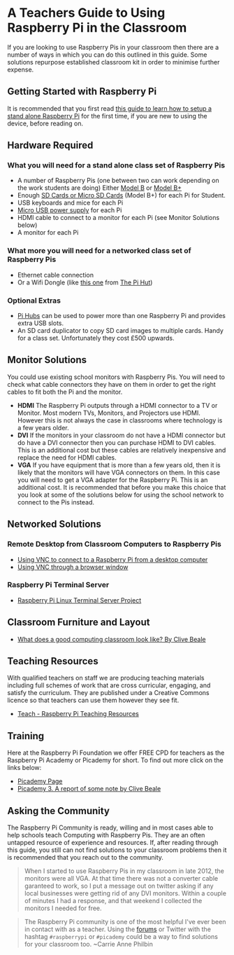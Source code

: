 # A Teachers Guide to Using Raspberry Pi in the Classroom

If you are looking to use Raspberry Pis in your classroom then there are a number of ways in which you can do this outlined in this guide. Some solutions repurpose established classroom kit in order to minimise further expense.

## Getting Started with Raspberry Pi
It is recommended that you first read [this guide to learn how to setup a stand alone Raspberry Pi](/setup/getting-started-guide.md) for the first time, if you are new to using the device, before reading on.

## Hardware Required

### What you will need for a stand alone class set of Raspberry Pis
- A number of Raspberry Pis (one between two can work depending on the work students are doing) Either [Model B](http://www.raspberrypi.org/product/model-b/) or [Model B+](http://www.raspberrypi.org/product/model-b-plus/)
- Enough [SD Cards or Micro SD Cards](http://swag.raspberrypi.org/collections/frontpage/products/noobs-8gb-sd-card) (Model B+) for each Pi for Student. 
- USB keyboards and mice for each Pi
- [Micro USB power supply](http://swag.raspberrypi.org/collections/pi-kits/products/raspberry-pi-universal-power-supply) for each Pi
- HDMI cable to connect to a monitor for each Pi (see Monitor Solutions below)
- A monitor for each Pi

### What more you will need for a networked class set of Raspberry Pis
- Ethernet cable connection
- Or a Wifi Dongle (like [this one](http://thepihut.com/products/usb-wifi-adapter-for-the-raspberry-pi) from [The Pi Hut](http://thepihut.com/))

### Optional Extras
- [Pi Hubs](http://shop.pimoroni.com/products/pihub) can be used to power more than one Raspberry Pi and provides extra USB slots.
- An SD card duplicator to copy SD card images to multiple cards. Handy for a class set. Unfortunately they cost £500 upwards. 

## Monitor Solutions
You could use existing school monitors with Raspberry Pis. You will need to check what cable connectors they have on them in order to get the right cables to fit both the Pi and the monitor. 

- **HDMI** The Raspberry Pi outputs through a HDMI connector to a TV or Monitor. Most modern TVs, Monitors, and Projectors use HDMI. However this is not always the case in classrooms where technology is a few years older.
- **DVI** If the monitors in your classroom do not have a HDMI connector but do have a DVI connector then you can purchase HDMI to DVI cables. This is an additional cost but these cables are relatively inexpensive and replace the need for HDMI cables. 
- **VGA** If you have equipment that is more than a few years old, then it is likely that the monitors will have VGA connectors on them. In this case you will need to get a VGA adapter for the Raspberry Pi. This is an additional cost. It is recommended that before you make this choice that you look at some of the solutions below for using the school network to connect to the Pis instead.

## Networked Solutions

### Remote Desktop from Classroom Computers to Raspberry Pis
- [Using VNC to connect to a Raspberry Pi from a desktop computer](/setup/vnc-classroom-guide.md)
- [Using VNC through a browser window](/setup/vnc-browser-guide)

### Raspberry Pi Terminal Server 
- [Raspberry Pi Linux Terminal Server Project](http://gbaman.github.io/RaspberryPi-LTSP/)

## Classroom Furniture and Layout
- [What does a good computing classroom look like? By Clive Beale](http://www.raspberrypi.org/blog/#what-does-a-good-computing-classroom-look-like)

## Teaching Resources
With qualified teachers on staff we are producing teaching materials including full schemes of work that are cross curricular, engaging, and satisfy the curriculum. They are published under a Creative Commons licence so that teachers can use them however they see fit.

- [Teach - Raspberry Pi Teaching Resources](http://www.raspberrypi.org/resources/teach/)

## Training
Here at the Raspberry Pi Foundation we offer FREE CPD for teachers as the Raspberry Pi Academy or Picademy for short. To find out more click on the links below:

- [Picademy Page](http://www.raspberrypi.org/picademy)
- [Picademy 3. A report of some note by Clive Beale](http://www.raspberrypi.org/picademy-3-report/)

## Asking the Community
The Raspberry Pi Community is ready, willing and in most cases able to help schools teach Computing with Raspberry Pis. They are an often untapped resource of experience and resources. If, after reading through this guide, you still can not find solutions to your classroom problems then it is recommended that you reach out to the community. 

> When I started to use Raspberry Pis in my classroom in late 2012, the monitors were all VGA. At that time there was not a converter cable garanteed to work, so I put a message out on twitter asking if any local businesses were getting rid of any DVI monitors. Within a couple of minutes I had a response, and that weekend I collected the monitors I needed for free. 

> The Raspberry Pi community is one of the most helpful I've ever been in contact with as a teacher. Using the [forums](http://www.raspberrypi.org/forums) or Twitter with the hashtag `#raspberrypi` or `#picademy` could be a way to find solutions for your classroom too. ~Carrie Anne Philbin
